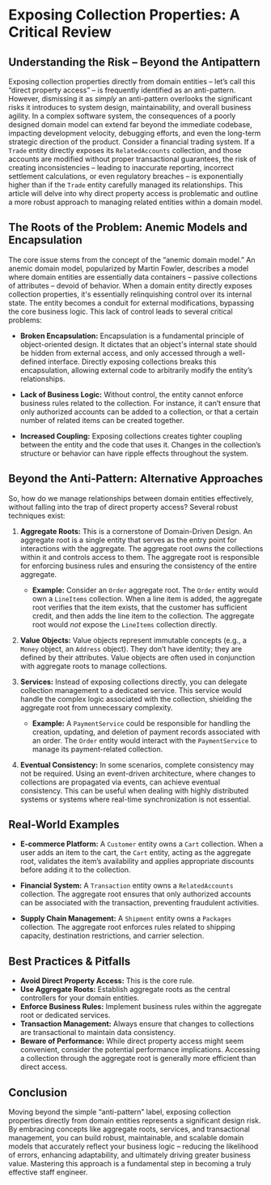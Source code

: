 # Exposing Collection Properties: A Critical Review

## Understanding the Risk – Beyond the Antipattern

Exposing collection properties directly from domain entities – let’s call this “direct property access” – is frequently identified as an anti-pattern. However, dismissing it as _simply_ an anti-pattern overlooks the significant risks it introduces to system design, maintainability, and overall business agility. In a complex software system, the consequences of a poorly designed domain model can extend far beyond the immediate codebase, impacting development velocity, debugging efforts, and even the long-term strategic direction of the product. Consider a financial trading system. If a `Trade` entity directly exposes its `RelatedAccounts` collection, and those accounts are modified without proper transactional guarantees, the risk of creating inconsistencies – leading to inaccurate reporting, incorrect settlement calculations, or even regulatory breaches – is exponentially higher than if the `Trade` entity carefully managed its relationships. This article will delve into why direct property access is problematic and outline a more robust approach to managing related entities within a domain model.

## The Roots of the Problem: Anemic Models and Encapsulation

The core issue stems from the concept of the “anemic domain model.” An anemic domain model, popularized by Martin Fowler, describes a model where domain entities are essentially data containers – passive collections of attributes – devoid of behavior. When a domain entity directly exposes collection properties, it's essentially relinquishing control over its internal state. The entity becomes a conduit for external modifications, bypassing the core business logic. This lack of control leads to several critical problems:

- **Broken Encapsulation:** Encapsulation is a fundamental principle of object-oriented design. It dictates that an object's internal state should be hidden from external access, and only accessed through a well-defined interface. Directly exposing collections breaks this encapsulation, allowing external code to arbitrarily modify the entity’s relationships.

- **Lack of Business Logic:** Without control, the entity cannot enforce business rules related to the collection. For instance, it can’t ensure that only authorized accounts can be added to a collection, or that a certain number of related items can be created together.

- **Increased Coupling:** Exposing collections creates tighter coupling between the entity and the code that uses it. Changes in the collection’s structure or behavior can have ripple effects throughout the system.

## Beyond the Anti-Pattern: Alternative Approaches

So, how do we manage relationships between domain entities effectively, without falling into the trap of direct property access? Several robust techniques exist:

1.  **Aggregate Roots:** This is a cornerstone of Domain-Driven Design. An aggregate root is a single entity that serves as the entry point for interactions with the aggregate. The aggregate root _owns_ the collections within it and controls access to them. The aggregate root is responsible for enforcing business rules and ensuring the consistency of the entire aggregate.

    - **Example:** Consider an `Order` aggregate root. The `Order` entity would own a `LineItems` collection. When a line item is added, the aggregate root verifies that the item exists, that the customer has sufficient credit, and then adds the line item to the collection. The aggregate root would _not_ expose the `LineItems` collection directly.

2.  **Value Objects:** Value objects represent immutable concepts (e.g., a `Money` object, an `Address` object). They don’t have identity; they are defined by their attributes. Value objects are often used in conjunction with aggregate roots to manage collections.

3.  **Services:** Instead of exposing collections directly, you can delegate collection management to a dedicated service. This service would handle the complex logic associated with the collection, shielding the aggregate root from unnecessary complexity.

    - **Example:** A `PaymentService` could be responsible for handling the creation, updating, and deletion of payment records associated with an order. The `Order` entity would interact with the `PaymentService` to manage its payment-related collection.

4.  **Eventual Consistency:** In some scenarios, complete consistency may not be required. Using an event-driven architecture, where changes to collections are propagated via events, can achieve eventual consistency. This can be useful when dealing with highly distributed systems or systems where real-time synchronization is not essential.

## Real-World Examples

- **E-commerce Platform:** A `Customer` entity owns a `Cart` collection. When a user adds an item to the cart, the `Cart` entity, acting as the aggregate root, validates the item’s availability and applies appropriate discounts before adding it to the collection.

- **Financial System:** A `Transaction` entity owns a `RelatedAccounts` collection. The aggregate root ensures that only authorized accounts can be associated with the transaction, preventing fraudulent activities.

- **Supply Chain Management:** A `Shipment` entity owns a `Packages` collection. The aggregate root enforces rules related to shipping capacity, destination restrictions, and carrier selection.

## Best Practices & Pitfalls

- **Avoid Direct Property Access:** This is the core rule.
- **Use Aggregate Roots:** Establish aggregate roots as the central controllers for your domain entities.
- **Enforce Business Rules:** Implement business rules within the aggregate root or dedicated services.
- **Transaction Management:** Always ensure that changes to collections are transactional to maintain data consistency.
- **Beware of Performance:** While direct property access might seem convenient, consider the potential performance implications. Accessing a collection through the aggregate root is generally more efficient than direct access.

## Conclusion

Moving beyond the simple “anti-pattern” label, exposing collection properties directly from domain entities represents a significant design risk. By embracing concepts like aggregate roots, services, and transactional management, you can build robust, maintainable, and scalable domain models that accurately reflect your business logic – reducing the likelihood of errors, enhancing adaptability, and ultimately driving greater business value. Mastering this approach is a fundamental step in becoming a truly effective staff engineer.
